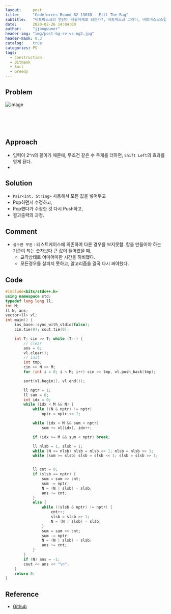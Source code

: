 ```yaml
---
layout:     post
title:      "Codeforces Round 82 1303D - Fill The Bag"
subtitle:   "비트마스크의 연산이 자유자재로 되는가?, 비트마스크 그리디, 비트마스크스럽게 정렬"
date:       2020-02-26 14:04:00
author:     "jjongwuner"
header-img: "img/post-bg-re-vs-ng2.jpg"
header-mask: 0.3
catalog:    true
categories: PS
tags:
  - Construction
  - Bitmask
  - Sort
  - Greedy
---
```


## Problem
![image](https://user-images.githubusercontent.com/16419202/75780030-0ea2fd00-5d9e-11ea-864d-dec6d1d90eac.png)
<br><br><br><br><br>
## Approach
- 입력이 2^n의 꼴이기 때문에, 무조건 같은 수 두개를 더하면, `Shift Left`의 효과를 얻게 된다. 
- 

## Solution
- `Pair<Int, String>` 사용해서 모든 값을 넣어두고
- Pop하면서 수정하고, 
- Pop했다가 수정한 것 다시 Push하고, 
- 결과출력의 과정.


## Comment
- `실수한 부분` : 테스트케이스에 의존하여 다른 경우를 보지못함. 합을 만들어야 하는 기준이 되는 숫자보다 큰 값이 들어왔을 때, 
  - 교착상태로 어마어마한 시간을 허비했다. 
  - 모든경우를 살피지 못하고, 알고리즘을 결국 다시 짜야했다. 

## Code
```cpp
#include<bits/stdc++.h>
using namespace std;
typedef long long ll;
int M;
ll N, ans;
vector<ll> vl;
int main() {
	ios_base::sync_with_stdio(false);
	cin.tie(0); cout.tie(0);

	int T; cin >> T; while (T--) {
		// clear
		ans = 0;
		vl.clear();
		// init
		int tmp;
		cin >> N >> M;
		for (int i = 0; i < M; i++) cin >> tmp, vl.push_back(tmp);

		sort(vl.begin(), vl.end());

		ll nptr = 1;
		ll sum = 0;
		int idx = 0;
		while (idx < M && N) {
			while ((N & nptr) != nptr) 
				nptr = nptr << 1;

			while (idx < M && sum < nptr) 
				sum += vl[idx], idx++;

			if (idx >= M && sum < nptr) break;

			ll nlsb = 1, slsb = 1;
			while (N >= nlsb) nlsb = nlsb << 1; nlsb = nlsb >> 1;
			while (sum >= slsb) slsb = slsb << 1; slsb = slsb >> 1;


			ll cnt = 0;
			if (slsb == nptr) {
				sum = sum >> cnt;
				sum -= nptr;
				N = (N | slsb) - slsb;
				ans += cnt;
			}
			else {
				while ((slsb & nptr) != nptr) {
					cnt++;
					slsb = slsb >> 1;
					N = (N | slsb) - slsb;
				}
				sum = sum >> cnt;
				sum -= nptr;
				N = (N | slsb) - slsb;
				ans += cnt;
			}
		}
		if (N) ans = -1;
		cout << ans << "\n";
	}
	return 0;
}
```

## Reference
- [Github](https://github.com/jongwuner/ps-study/blob/master/exercise/Codeforce/1303D.cpp)